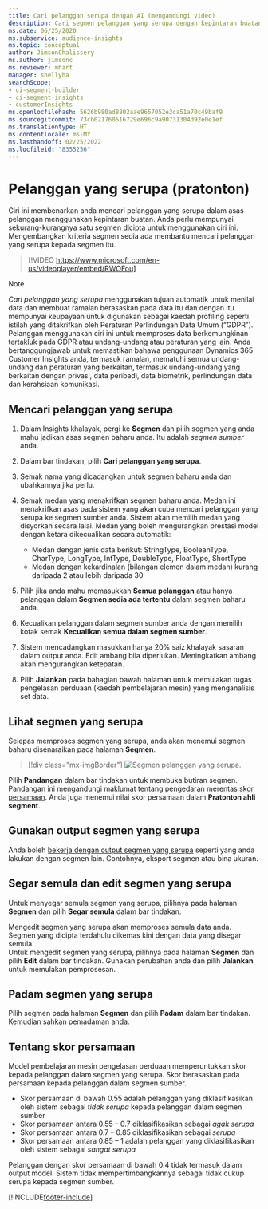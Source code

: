 ```yaml
---
title: Cari pelanggan serupa dengan AI (mengandungi video)
description: Cari segmen pelanggan yang serupa dengan kepintaran buatan.
ms.date: 06/25/2020
ms.subservice: audience-insights
ms.topic: conceptual
author: JimsonChalissery
ms.author: jimsonc
ms.reviewer: mhart
manager: shellyha
searchScope:
- ci-segment-builder
- ci-segment-insights
- customerInsights
ms.openlocfilehash: 5626b980ad8802aae9657052e3ca51a70c49baf9
ms.sourcegitcommit: 73cb021760516729e696c9a90731304d92e0e1ef
ms.translationtype: HT
ms.contentlocale: ms-MY
ms.lasthandoff: 02/25/2022
ms.locfileid: "8355256"
---
```

# <a name="similar-customers-preview"></a>Pelanggan yang serupa (pratonton)

Ciri ini membenarkan anda mencari pelanggan yang serupa dalam asas pelanggan menggunakan kepintaran buatan. Anda perlu mempunyai sekurang-kurangnya satu segmen dicipta untuk menggunakan ciri ini. Mengembangkan kriteria segmen sedia ada membantu mencari pelanggan yang serupa kepada segmen itu.

> [!VIDEO https://www.microsoft.com/en-us/videoplayer/embed/RWOFou]

> [!NOTE]
> *Cari pelanggan yang serupa* menggunakan tujuan automatik untuk menilai data dan membuat ramalan berasaskan pada data itu dan dengan itu mempunyai keupayaan untuk digunakan sebagai kaedah profiling seperti istilah yang ditakrifkan oleh Peraturan Perlindungan Data Umum (“GDPR”). Pelanggan menggunakan ciri ini untuk memproses data berkemungkinan tertakluk pada GDPR atau undang-undang atau peraturan yang lain. Anda bertanggungjawab untuk memastikan bahawa penggunaan Dynamics 365 Customer Insights anda, termasuk ramalan, mematuhi semua undang-undang dan peraturan yang berkaitan, termasuk undang-undang yang berkaitan dengan privasi, data peribadi, data biometrik, perlindungan data dan kerahsiaan komunikasi.

## <a name="finding-similar-customers"></a>Mencari pelanggan yang serupa

1. Dalam Insights khalayak, pergi ke **Segmen** dan pilih segmen yang anda mahu jadikan asas segmen baharu anda. Itu adalah *segmen sumber* anda.

1. Dalam bar tindakan, pilih **Cari pelanggan yang serupa**.

1. Semak nama yang dicadangkan untuk segmen baharu anda dan ubahkannya jika perlu.

1. Semak medan yang menakrifkan segmen baharu anda. Medan ini menakrifkan asas pada sistem yang akan cuba mencari pelanggan yang serupa ke segmen sumber anda. Sistem akan memilih medan yang disyorkan secara lalai.
  Medan yang boleh mengurangkan prestasi model dengan ketara dikecualikan secara automatik:
  
   - Medan dengan jenis data berikut: StringType, BooleanType, CharType, LongType, IntType, DoubleType, FloatType, ShortType
   - Medan dengan kekardinalan (bilangan elemen dalam medan) kurang daripada 2 atau lebih daripada 30

1. Pilih jika anda mahu memasukkan **Semua pelanggan** atau hanya pelanggan dalam **Segmen sedia ada tertentu** dalam segmen baharu anda.

1. Kecualikan pelanggan dalam segmen sumber anda dengan memilih kotak semak **Kecualikan semua dalam segmen sumber**.

1. Sistem mencadangkan masukkan hanya 20% saiz khalayak sasaran dalam output anda. Edit ambang bila diperlukan. Meningkatkan ambang akan mengurangkan ketepatan.

1. Pilih **Jalankan** pada bahagian bawah halaman untuk memulakan tugas pengelasan perduaan (kaedah pembelajaran mesin) yang menganalisis set data.

## <a name="view-the-similar-segment"></a>Lihat segmen yang serupa

Selepas memproses segmen yang serupa, anda akan menemui segmen baharu disenaraikan pada halaman **Segmen**.

> [!div class="mx-imgBorder"]
> ![Segmen pelanggan yang serupa.](media/expanded-segment.png "Segmen pelanggan yang serupa")

Pilih **Pandangan** dalam bar tindakan untuk membuka butiran segmen. Pandangan ini mengandungi maklumat tentang pengedaran merentas [skor persamaan](#about-similarity-scores). Anda juga menemui nilai skor persamaan dalam **Pratonton ahli segment**.

## <a name="use-the-output-of-a-similar-segment"></a>Gunakan output segmen yang serupa

Anda boleh [bekerja dengan output segmen yang serupa](segments.md) seperti yang anda lakukan dengan segmen lain. Contohnya, eksport segmen atau bina ukuran.

## <a name="refresh-and-edit-a-similar-segment"></a>Segar semula dan edit segmen yang serupa

Untuk menyegar semula segmen yang serupa, pilihnya pada halaman **Segmen** dan pilih **Segar semula** dalam bar tindakan.

Mengedit segmen yang serupa akan memproses semula data anda. Segmen yang dicipta terdahulu dikemas kini dengan data yang disegar semula.    
Untuk mengedit segmen yang serupa, pilihnya pada halaman **Segmen** dan pilih **Edit** dalam bar tindakan. Gunakan perubahan anda dan pilih **Jalankan** untuk memulakan pemprosesan.

## <a name="delete-a-similar-segment"></a>Padam segmen yang serupa

Pilih segmen pada halaman **Segmen** dan pilih **Padam** dalam bar tindakan. Kemudian sahkan pemadaman anda.

## <a name="about-similarity-scores"></a>Tentang skor persamaan

Model pembelajaran mesin pengelasan perduaan memperuntukkan skor kepada pelanggan dalam segmen yang serupa. Skor berasaskan pada persamaan kepada pelanggan dalam segmen sumber.

- Skor persamaan di bawah 0.55 adalah pelanggan yang diklasifikasikan oleh sistem sebagai *tidak serupa* kepada pelanggan dalam segmen sumber
- Skor persamaan antara 0.55 – 0.7 diklasifikasikan sebagai *agak serupa*
- Skor persamaan antara 0.7 – 0.85 diklasifikasikan sebagai *serupa*
- Skor persamaan antara 0.85 – 1 adalah pelanggan yang diklasifikasikan oleh sistem sebagai *sangat serupa*

Pelanggan dengan skor persamaan di bawah 0.4 tidak termasuk dalam output model. Sistem tidak mempertimbangkannya sebagai tidak cukup serupa kepada segmen sumber.


[!INCLUDE[footer-include](../includes/footer-banner.md)]